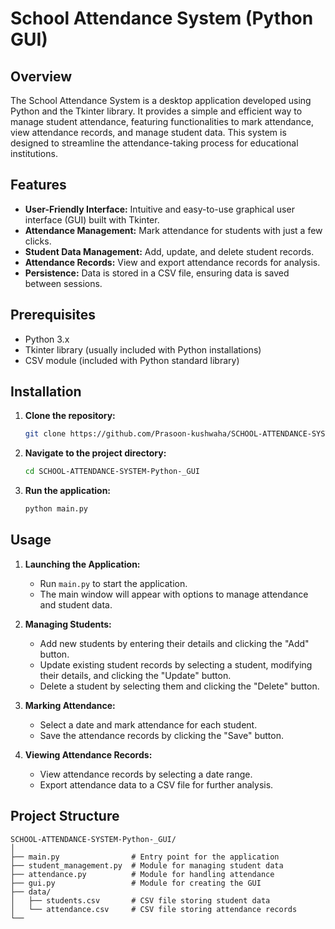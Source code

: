 # School Attendance System (Python GUI)

## Overview
The School Attendance System is a desktop application developed using Python and the Tkinter library. It provides a simple and efficient way to manage student attendance, featuring functionalities to mark attendance, view attendance records, and manage student data. This system is designed to streamline the attendance-taking process for educational institutions.

## Features
- **User-Friendly Interface:** Intuitive and easy-to-use graphical user interface (GUI) built with Tkinter.
- **Attendance Management:** Mark attendance for students with just a few clicks.
- **Student Data Management:** Add, update, and delete student records.
- **Attendance Records:** View and export attendance records for analysis.
- **Persistence:** Data is stored in a CSV file, ensuring data is saved between sessions.

## Prerequisites
- Python 3.x
- Tkinter library (usually included with Python installations)
- CSV module (included with Python standard library)

## Installation
1. **Clone the repository:**
    ```bash
    git clone https://github.com/Prasoon-kushwaha/SCHOOL-ATTENDANCE-SYSTEM-Python-_GUI.git
    ```
2. **Navigate to the project directory:**
    ```bash
    cd SCHOOL-ATTENDANCE-SYSTEM-Python-_GUI
    ```
3. **Run the application:**
    ```bash
    python main.py
    ```

## Usage
1. **Launching the Application:**
   - Run `main.py` to start the application.
   - The main window will appear with options to manage attendance and student data.

2. **Managing Students:**
   - Add new students by entering their details and clicking the "Add" button.
   - Update existing student records by selecting a student, modifying their details, and clicking the "Update" button.
   - Delete a student by selecting them and clicking the "Delete" button.

3. **Marking Attendance:**
   - Select a date and mark attendance for each student.
   - Save the attendance records by clicking the "Save" button.

4. **Viewing Attendance Records:**
   - View attendance records by selecting a date range.
   - Export attendance data to a CSV file for further analysis.

## Project Structure
```
SCHOOL-ATTENDANCE-SYSTEM-Python-_GUI/
│
├── main.py                # Entry point for the application
├── student_management.py  # Module for managing student data
├── attendance.py          # Module for handling attendance
├── gui.py                 # Module for creating the GUI
├── data/
│   ├── students.csv       # CSV file storing student data
│   └── attendance.csv     # CSV file storing attendance records
└──
```